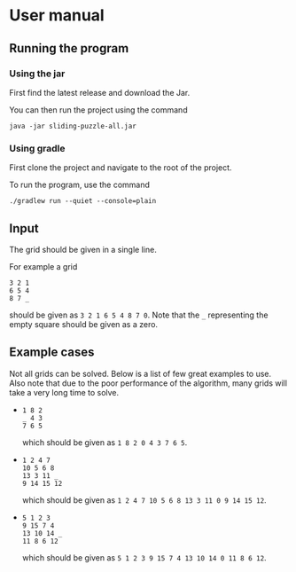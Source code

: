 # User manual

## Running the program

### Using the jar

First find the latest release and download the Jar. 

You can then run the project using the command

```
java -jar sliding-puzzle-all.jar
```

### Using gradle

First clone the project and navigate to the root of the project. 

To run the program, use the command

```
./gradlew run --quiet --console=plain
```

## Input

The grid should be given in a single line. 

For example a grid
```
3 2 1
6 5 4
8 7 _
```

should be given as `3 2 1 6 5 4 8 7 0`. Note that the `_` representing the empty square should be given as a zero.  

## Example cases

Not all grids can be solved. Below is a list of few great examples to use. 
Also note that due to the poor performance of the algorithm, many grids will take a very long time to solve. 

* ```
  1 8 2
  _ 4 3
  7 6 5
  ```
  which should be given as `1 8 2 0 4 3 7 6 5`.

* ```
  1 2 4 7
  10 5 6 8
  13 3 11 _
  9 14 15 12
  ```
  which should be given as `1 2 4 7 10 5 6 8 13 3 11 0 9 14 15 12`.

* ```
  5 1 2 3
  9 15 7 4
  13 10 14 _
  11 8 6 12
  ```
  which should be given as `5 1 2 3 9 15 7 4 13 10 14 0 11 8 6 12`.
